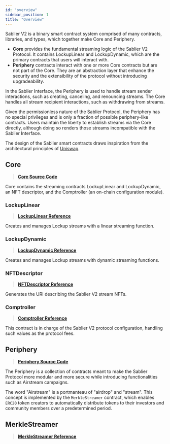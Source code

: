 ```yaml
---
id: "overview"
sidebar_position: 1
title: "Overview"
---
```


Sablier V2 is a binary smart contract system comprised of many contracts, libraries, and types, which together make Core
and Periphery.

- **Core** provides the fundamental streaming logic of the Sablier V2 Protocol. It contains LockupLinear and
  LockupDynamic, which are the primary contracts that users will interact with.
- **Periphery** contracts interact with one or more Core contracts but are not part of the Core. They are an abstraction
  layer that enhance the security and the extensibility of the protocol without introducing upgradeability.

In the Sablier Interface, the Periphery is used to handle stream sender interactions, such as creating, canceling, and
renouncing streams. The Core handles all stream recipient interactions, such as withdrawing from streams.

Given the permissionless nature of the Sablier Protocol, the Periphery has no special privileges and is only a fraction
of possible periphery-like contracts. Users maintain the liberty to establish streams via the Core directly, although
doing so renders those streams incompatible with the Sablier Interface.

The design of the Sablier smart contracts draws inspiration from the architectural principles of
[Uniswap](https://docs.uniswap.org/).

## Core

> [**Core Source Code**](https://github.com/sablier-labs/v2-core)

Core contains the streaming contracts LockupLinear and LockupDynamic, an NFT descriptor, and the Comptroller (an
on-chain configuration module).

### LockupLinear

> [**LockupLinear Reference**](./core/contract.SablierV2LockupLinear)

Creates and manages Lockup streams with a linear streaming function.

### LockupDynamic

> [**LockupDynamic Reference**](./core/contract.SablierV2LockupDynamic)

Creates and manages Lockup streams with dynamic streaming functions.

### NFTDescriptor

> [**NFTDescriptor Reference**](./core/contract.SablierV2NFTDescriptor)

Generates the URI describing the Sablier V2 stream NFTs.

### Comptroller

> [**Comptroller Reference**](./core/contract.SablierV2Comptroller)

This contract is in charge of the Sablier V2 protocol configuration, handling such values as the protocol fees.

## Periphery

> [**Periphery Source Code**](https://github.com/sablier-labs/v2-periphery)

The Periphery is a collection of contracts meant to make the Sablier Protocol more modular and more secure while
introducing functionalities such as Airstream campaigns.

The word "Airstream" is a portmanteau of "airdrop" and "stream". This concept is implemented by the `MerkleStreamer`
contract, which enables `ERC20` token creators to automatically distribute tokens to their investors and community
members over a predetermined period.

## MerkleStreamer

> [**MerkleStreamer Reference**](./periphery/contract.SablierV2MerkleStreamerLL)

